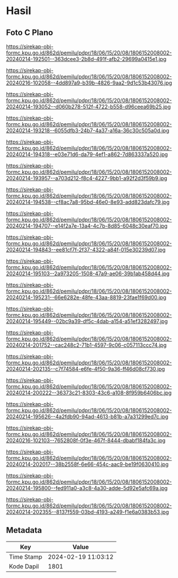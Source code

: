 # Hasil

## Foto C Plano

https://sirekap-obj-formc.kpu.go.id/862d/pemilu/pdpr/18/06/15/20/08/1806152008002-20240214-192501--363dcee3-2b8d-491f-afb2-29699a0415e1.jpg

https://sirekap-obj-formc.kpu.go.id/862d/pemilu/pdpr/18/06/15/20/08/1806152008002-20240216-102058--4dd897a9-b39b-4826-9aa2-9d1c53b43076.jpg

https://sirekap-obj-formc.kpu.go.id/862d/pemilu/pdpr/18/06/15/20/08/1806152008002-20240214-193052--d060b278-512f-4722-b558-d96ceea69b25.jpg

https://sirekap-obj-formc.kpu.go.id/862d/pemilu/pdpr/18/06/15/20/08/1806152008002-20240214-193218--6055dfb3-24b7-4a37-a16a-36c30c505a0d.jpg

https://sirekap-obj-formc.kpu.go.id/862d/pemilu/pdpr/18/06/15/20/08/1806152008002-20240214-194318--e03e71d6-da79-4ef1-a862-7d863337a520.jpg

https://sirekap-obj-formc.kpu.go.id/862d/pemilu/pdpr/18/06/15/20/08/1806152008002-20240214-193957--a703d212-f8c4-4227-9bb1-a92f2d3f59b9.jpg

https://sirekap-obj-formc.kpu.go.id/862d/pemilu/pdpr/18/06/15/20/08/1806152008002-20240214-194538--cf8ac7a8-95bd-46e0-8e93-add823dafc79.jpg

https://sirekap-obj-formc.kpu.go.id/862d/pemilu/pdpr/18/06/15/20/08/1806152008002-20240214-194707--e14f2a7e-13a4-4c7b-8d85-6048c30eaf70.jpg

https://sirekap-obj-formc.kpu.go.id/862d/pemilu/pdpr/18/06/15/20/08/1806152008002-20240214-194843--ee81cf7f-2f37-4322-a84f-015e30239d07.jpg

https://sirekap-obj-formc.kpu.go.id/862d/pemilu/pdpr/18/06/15/20/08/1806152008002-20240214-195103--2a973205-1508-47a9-ae06-39b1ab458d44.jpg

https://sirekap-obj-formc.kpu.go.id/862d/pemilu/pdpr/18/06/15/20/08/1806152008002-20240214-195231--66e6282e-48fe-43aa-8819-23fae1f69d00.jpg

https://sirekap-obj-formc.kpu.go.id/862d/pemilu/pdpr/18/06/15/20/08/1806152008002-20240214-195449--02bc9a39-df5c-4dab-a154-a51ef3282497.jpg

https://sirekap-obj-formc.kpu.go.id/862d/pemilu/pdpr/18/06/15/20/08/1806152008002-20240214-201752--cac248c2-71b1-4597-9c06-c057113ccc74.jpg

https://sirekap-obj-formc.kpu.go.id/862d/pemilu/pdpr/18/06/15/20/08/1806152008002-20240214-202135--c7f74584-e6fe-4f50-9a36-ff46d08cf730.jpg

https://sirekap-obj-formc.kpu.go.id/862d/pemilu/pdpr/18/06/15/20/08/1806152008002-20240214-200222--36373c21-8303-43c6-a108-8f959b6406bc.jpg

https://sirekap-obj-formc.kpu.go.id/862d/pemilu/pdpr/18/06/15/20/08/1806152008002-20240214-195626--4a2fdb90-94ad-4613-b81b-a7a31299ed7c.jpg

https://sirekap-obj-formc.kpu.go.id/862d/pemilu/pdpr/18/06/15/20/08/1806152008002-20240216-102103--7652808f-0f3e-467f-8444-dbabf184fa3c.jpg

https://sirekap-obj-formc.kpu.go.id/862d/pemilu/pdpr/18/06/15/20/08/1806152008002-20240214-202017--38b2558f-6e66-454c-aac9-be19f0630410.jpg

https://sirekap-obj-formc.kpu.go.id/862d/pemilu/pdpr/18/06/15/20/08/1806152008002-20240214-195800--fed911a0-a3c8-4a30-adde-5d92e5afc69a.jpg

https://sirekap-obj-formc.kpu.go.id/862d/pemilu/pdpr/18/06/15/20/08/1806152008002-20240214-202355--8137f559-03bd-4193-a249-f1e6a0383b53.jpg


## Metadata

| Key        | Value               |
| ---------- | ------------------- |
| Time Stamp | 2024-02-19 11:03:12 |
| Kode Dapil | 1801                |



